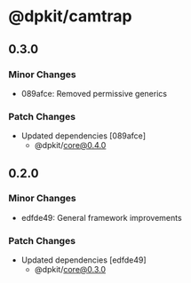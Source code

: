 # @dpkit/camtrap

## 0.3.0

### Minor Changes

- 089afce: Removed permissive generics

### Patch Changes

- Updated dependencies [089afce]
  - @dpkit/core@0.4.0

## 0.2.0

### Minor Changes

- edfde49: General framework improvements

### Patch Changes

- Updated dependencies [edfde49]
  - @dpkit/core@0.3.0
